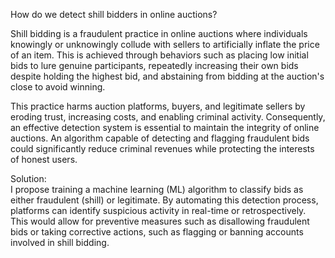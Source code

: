How do we detect shill bidders in online auctions? <br>

Shill bidding is a fraudulent practice in online auctions where individuals knowingly or unknowingly collude with sellers to artificially inflate the price of an item. This is achieved through behaviors such as placing low initial bids to lure genuine participants, repeatedly increasing their own bids despite holding the highest bid, and abstaining from bidding at the auction's close to avoid winning.

This practice harms auction platforms, buyers, and legitimate sellers by eroding trust, increasing costs, and enabling criminal activity. Consequently, an effective detection system is essential to maintain the integrity of online auctions. An algorithm capable of detecting and flagging fraudulent bids could significantly reduce criminal revenues while protecting the interests of honest users. <br>

Solution: <br>
I propose training a machine learning (ML) algorithm to classify bids as either fraudulent (shill) or legitimate. By automating this detection process, platforms can identify suspicious activity in real-time or retrospectively. This would allow for preventive measures such as disallowing fraudulent bids or taking corrective actions, such as flagging or banning accounts involved in shill bidding.
